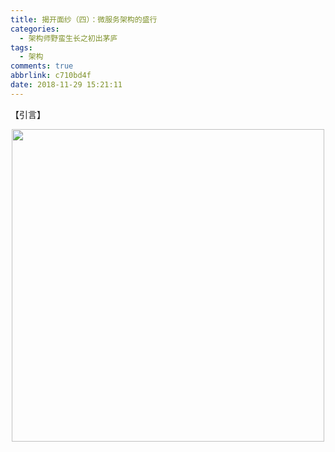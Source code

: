 ```yaml
---
title: 揭开面纱（四）：微服务架构的盛行
categories:
  - 架构师野蛮生长之初出茅庐
tags:
  - 架构
comments: true
abbrlink: c710bd4f
date: 2018-11-29 15:21:11
---
```

【引言】
<div align=center><img src="/img/2018/2018-11-30-01.jpg" width="500"/></div>
<!-- more -->

# 